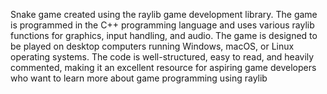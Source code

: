Snake game created using the raylib game development library. The game is programmed in the C++ programming language and uses various raylib functions for graphics, input handling, and audio. The game is designed to be played on desktop computers running Windows, macOS, or Linux operating systems. The code is well-structured, easy to read, and heavily commented, making it an excellent resource for aspiring game developers who want to learn more about game programming using raylib
